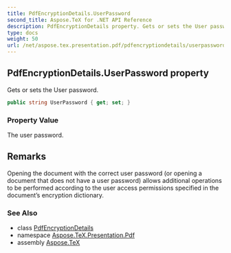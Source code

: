```yaml
---
title: PdfEncryptionDetails.UserPassword
second_title: Aspose.TeX for .NET API Reference
description: PdfEncryptionDetails property. Gets or sets the User password
type: docs
weight: 50
url: /net/aspose.tex.presentation.pdf/pdfencryptiondetails/userpassword/
---
```

## PdfEncryptionDetails.UserPassword property

Gets or sets the User password.

```csharp
public string UserPassword { get; set; }
```

### Property Value

The user password.

## Remarks

Opening the document with the correct user password (or opening a document that does not have a user password) allows additional operations to be performed according to the user access permissions specified in the document’s encryption dictionary.

### See Also

* class [PdfEncryptionDetails](../)
* namespace [Aspose.TeX.Presentation.Pdf](../../pdfencryptiondetails/)
* assembly [Aspose.TeX](../../../)


